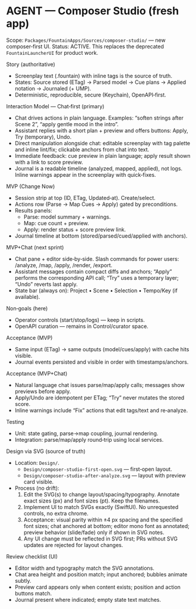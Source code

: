 # AGENT — Composer Studio (fresh app)

Scope: `Packages/FountainApps/Sources/composer-studio/` — new composer‑first UI.
Status: ACTIVE. This replaces the deprecated `FountainLauncherUI` for product work.

Story (authoritative)
- Screenplay text (.fountain) with inline tags is the source of truth.
- States: Source stored (ETag) → Parsed model → Cue plans → Applied notation → Journaled (+ UMP).
- Deterministic, reproducible, secure (Keychain), OpenAPI‑first.

Interaction Model — Chat‑first (primary)
- Chat drives actions in plain language. Examples: “soften strings after Scene 2”, “apply gentle mood in the intro”.
- Assistant replies with a short plan + preview and offers buttons: Apply, Try (temporary), Undo.
- Direct manipulation alongside chat: editable screenplay with tag palette and inline lint/fix; clickable anchors from chat into text.
- Immediate feedback: cue preview in plain language; apply result shown with a link to score preview.
- Journal is a readable timeline (analyzed, mapped, applied), not logs. Inline warnings appear in the screenplay with quick‑fixes.

MVP (Change Now)
- Session strip at top (ID, ETag, Updated‑at). Create/select.
- Actions row (Parse → Map Cues → Apply) gated by preconditions.
- Results panels:
  - Parse: model summary + warnings.
  - Map: cue count + preview.
  - Apply: render status + score preview link.
- Journal timeline at bottom (stored/parsed/cued/applied with anchors).

MVP+Chat (next sprint)
- Chat pane + editor side‑by‑side. Slash commands for power users: /analyze, /map, /apply, /render, /export.
- Assistant messages contain compact diffs and anchors; “Apply” performs the corresponding API call; “Try” uses a temporary layer; “Undo” reverts last apply.
- State bar (always on): Project • Scene • Selection • Tempo/Key (if available).

Non‑goals (here)
- Operator controls (start/stop/logs) — keep in scripts.
- OpenAPI curation — remains in Control/curator space.

Acceptance (MVP)
- Same input (ETag) → same outputs (model/cues/apply) with cache hits visible.
- Journal events persisted and visible in order with timestamps/anchors.

Acceptance (MVP+Chat)
- Natural language chat issues parse/map/apply calls; messages show previews before apply.
- Apply/Undo are idempotent per ETag; “Try” never mutates the stored score.
- Inline warnings include “Fix” actions that edit tags/text and re‑analyze.

Testing
- Unit: state gating, parse→map coupling, journal rendering.
- Integration: parse/map/apply round‑trip using local services.

Design via SVG (source of truth)
- Location: `Design/`.
  - `Design/composer-studio-first-open.svg` — first‑open layout.
  - `Design/composer-studio-after-analyze.svg` — layout with preview card visible.
- Process (no drift):
  1) Edit the SVG(s) to change layout/spacing/typography. Annotate exact sizes (px) and font sizes (pt). Keep the filenames.
  2) Implement UI to match SVGs exactly (SwiftUI). No unrequested controls, no extra chrome.
  3) Acceptance: visual parity within ±4 px spacing and the specified font sizes; chat anchored at bottom; editor mono font as annotated; preview behavior (slide/fade) only if shown in SVG notes.
  4) Any UI change must be reflected in SVG first; PRs without SVG updates are rejected for layout changes.

Review checklist (UI)
- Editor width and typography match the SVG annotations.
- Chat area height and position match; input anchored; bubbles animate subtly.
- Preview card appears only when content exists; position and action buttons match.
- Journal present where indicated; empty state text matches.
